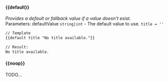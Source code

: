#### {{default}}
_Provides a default or fallback value if a value doesn't exist._
<br>Parameters: defaultValue `string|int` - The default value to use. `title = ''`

``` xml
// Template
{{default title "No title available."}}

// Result:
No title available.
```

#### {{noop}}

TODO...